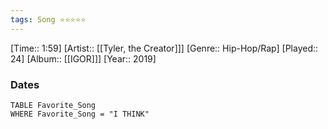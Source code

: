 ```yaml
---
tags: Song ⭐⭐⭐⭐⭐ 
---
```

[Time:: 1:59]
[Artist:: [[Tyler, the Creator]]]
[Genre:: Hip-Hop/Rap]
[Played:: 24]
[Album:: [[IGOR]]]
[Year:: 2019]
### Dates
````dataview
TABLE Favorite_Song
WHERE Favorite_Song = "I THINK"
````